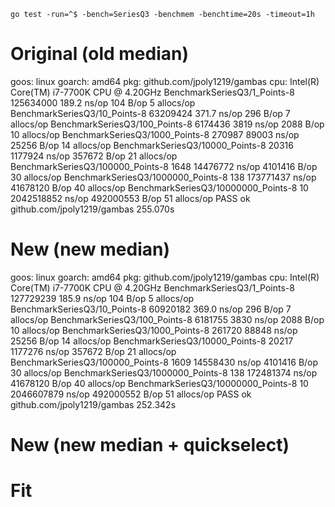 `go test -run=^$ -bench=SeriesQ3 -benchmem -benchtime=20s -timeout=1h`

# Original (old median)
goos: linux
goarch: amd64
pkg: github.com/jpoly1219/gambas
cpu: Intel(R) Core(TM) i7-7700K CPU @ 4.20GHz
BenchmarkSeriesQ3/1_Points-8            125634000              189.2 ns/op           104 B/op          5 allocs/op
BenchmarkSeriesQ3/10_Points-8           63209424               371.7 ns/op           296 B/op          7 allocs/op
BenchmarkSeriesQ3/100_Points-8           6174436              3819 ns/op            2088 B/op         10 allocs/op
BenchmarkSeriesQ3/1000_Points-8           270987             89003 ns/op           25256 B/op         14 allocs/op
BenchmarkSeriesQ3/10000_Points-8           20316           1177924 ns/op          357672 B/op         21 allocs/op
BenchmarkSeriesQ3/100000_Points-8           1648          14476772 ns/op         4101416 B/op         30 allocs/op
BenchmarkSeriesQ3/1000000_Points-8           138         173771437 ns/op        41678120 B/op         40 allocs/op
BenchmarkSeriesQ3/10000000_Points-8           10        2042518852 ns/op        492000553 B/op        51 allocs/op
PASS
ok      github.com/jpoly1219/gambas     255.070s

# New (new median)
goos: linux
goarch: amd64
pkg: github.com/jpoly1219/gambas
cpu: Intel(R) Core(TM) i7-7700K CPU @ 4.20GHz
BenchmarkSeriesQ3/1_Points-8            127729239              185.9 ns/op           104 B/op          5 allocs/op
BenchmarkSeriesQ3/10_Points-8           60920182               369.0 ns/op           296 B/op          7 allocs/op
BenchmarkSeriesQ3/100_Points-8           6181755              3830 ns/op            2088 B/op         10 allocs/op
BenchmarkSeriesQ3/1000_Points-8           261720             88848 ns/op           25256 B/op         14 allocs/op
BenchmarkSeriesQ3/10000_Points-8           20217           1177276 ns/op          357672 B/op         21 allocs/op
BenchmarkSeriesQ3/100000_Points-8           1609          14558430 ns/op         4101416 B/op         30 allocs/op
BenchmarkSeriesQ3/1000000_Points-8           138         172481374 ns/op        41678120 B/op         40 allocs/op
BenchmarkSeriesQ3/10000000_Points-8           10        2046607879 ns/op        492000552 B/op        51 allocs/op
PASS
ok      github.com/jpoly1219/gambas     252.342s

# New (new median + quickselect)


# Fit
